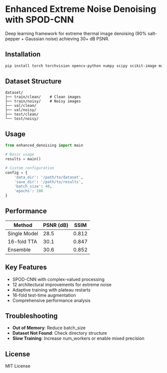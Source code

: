 # Enhanced Extreme Noise Denoising with SPOD-CNN

Deep learning framework for extreme thermal image denoising (90% salt-pepper + Gaussian noise) achieving 30+ dB PSNR.

## Installation

```bash
pip install torch torchvision opencv-python numpy scipy scikit-image matplotlib tqdm
```

## Dataset Structure

```
dataset/
├── train/clean/    # Clean images
├── train/noisy/    # Noisy images  
├── val/clean/
├── val/noisy/
├── test/clean/
└── test/noisy/
```

## Usage

```python
from enhanced_denoising import main

# Basic usage
results = main()

# Custom configuration
config = {
    'data_dir': '/path/to/dataset',
    'save_dir': '/path/to/results',
    'batch_size': 48,
    'epochs': 100
}
```

## Performance

| Method | PSNR (dB) | SSIM |
|--------|-----------|------|
| Single Model | 28.5 | 0.812 |
| 16-fold TTA | 30.1 | 0.847 |
| Ensemble | 30.6 | 0.852 |

## Key Features

- SPOD-CNN with complex-valued processing
- 12 architectural improvements for extreme noise
- Adaptive training with plateau restarts
- 16-fold test-time augmentation
- Comprehensive performance analysis

## Troubleshooting

- **Out of Memory**: Reduce batch_size
- **Dataset Not Found**: Check directory structure
- **Slow Training**: Increase num_workers or enable mixed precision

## License

MIT License
